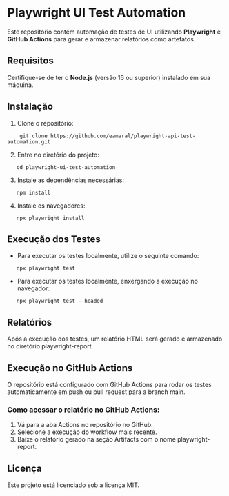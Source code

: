 # Playwright UI Test Automation

Este repositório contém automação de testes de UI utilizando **Playwright** e **GitHub Actions** para gerar e armazenar relatórios como artefatos.

## Requisitos

Certifique-se de ter o **Node.js** (versão 16 ou superior) instalado em sua máquina.

## Instalação

1. Clone o repositório:

````
    git clone https://github.com/eamaral/playwright-api-test-automation.git
````
   
2.	Entre no diretório do projeto:

````
   cd playwright-ui-test-automation
````

3.	Instale as dependências necessárias:

````
   npm install
````

4. Instale os navegadores:

````
   npx playwright install
````

## Execução dos Testes

- Para executar os testes localmente, utilize o seguinte comando:

````
   npx playwright test
`````

- Para executar os testes localmente, enxergando a execução no navegador:

````
   npx playwright test --headed
`````

## Relatórios

Após a execução dos testes, um relatório HTML será gerado e armazenado no diretório playwright-report.

## Execução no GitHub Actions

O repositório está configurado com GitHub Actions para rodar os testes automaticamente em push ou pull request para a branch main.

### Como acessar o relatório no GitHub Actions:

1.	Vá para a aba Actions no repositório no GitHub.
2.	Selecione a execução do workflow mais recente.
3.	Baixe o relatório gerado na seção Artifacts com o nome playwright-report.

## Licença

Este projeto está licenciado sob a licença MIT.
